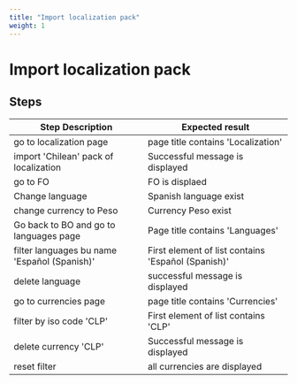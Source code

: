 ```yaml
---
title: "Import localization pack"
weight: 1
---
```


# Import localization pack
## Steps
| Step Description | Expected result |
| ----- | ----- |
| go to localization page | page title contains 'Localization' |
| import 'Chilean' pack of localization | Successful message is displayed |
| go to FO | FO is displaed |
| Change language | Spanish language exist |
| change currency to Peso | Currency Peso exist |
| Go back to BO and go to languages page | Page title contains 'Languages' |
| filter languages bu name 'Español (Spanish)' | First element of list contains 'Español (Spanish)' |
| delete language | successful message is displayed |
| go to currencies page | page title contains 'Currencies' |
| filter by iso code 'CLP' | First element of list contains 'CLP' |
| delete currency 'CLP' | Successful message is displayed |
| reset filter | all currencies are displayed |
